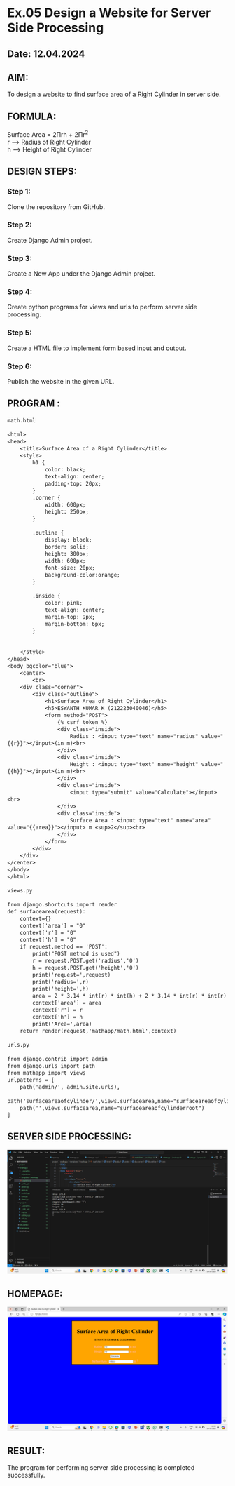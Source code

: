 # Ex.05 Design a Website for Server Side Processing
## Date: 12.04.2024

## AIM:
To design a website to find surface area of a Right Cylinder in server side.

## FORMULA:
Surface Area = 2Πrh + 2Πr<sup>2</sup>
<br>r --> Radius of Right Cylinder
<br>h --> Height of Right Cylinder

## DESIGN STEPS:

### Step 1:
Clone the repository from GitHub.

### Step 2:
Create Django Admin project.

### Step 3:
Create a New App under the Django Admin project.

### Step 4:
Create python programs for views and urls to perform server side processing.

### Step 5:
Create a HTML file to implement form based input and output.

### Step 6:
Publish the website in the given URL.

## PROGRAM :
```
math.html

<html>
<head>
    <title>Surface Area of a Right Cylinder</title>
    <style>
        h1 {
            color: black;
            text-align: center;
            padding-top: 20px;
        }
        .corner {
            width: 600px;
            height: 250px;
        }

        .outline {
            display: block;
            border: solid;
            height: 300px;
            width: 600px;
            font-size: 20px;
            background-color:orange;
        }

        .inside {
            color: pink;
            text-align: center;
            margin-top: 9px;
            margin-bottom: 6px;
        }

        
    </style>
</head>
<body bgcolor="blue">
    <center>
        <br>
    <div class="corner">
        <div class="outline">
            <h1>Surface Area of Right Cylinder</h1>
            <h5>ESWANTH KUMAR K (212223040046)</h5>
            <form method="POST">
                {% csrf_token %}
                <div class="inside">
                    Radius : <input type="text" name="radius" value="{{r}}"></input>(in m)<br>
                </div>
                <div class="inside">
                    Height : <input type="text" name="height" value="{{h}}"></input>(in m)<br>
                </div>
                <div class="inside">
                    <input type="submit" value="Calculate"></input><br>
                </div>
                <div class="inside">
                    Surface Area : <input type="text" name="area" value="{{area}}"></input> m <sup>2</sup><br>
                </div>
            </form>
        </div>
    </div>
</center>
</body>
</html>

views.py

from django.shortcuts import render
def surfacearea(request):
    context={}
    context['area'] = "0"
    context['r'] = "0"
    context['h'] = "0"
    if request.method == 'POST':
        print("POST method is used")
        r = request.POST.get('radius','0')
        h = request.POST.get('height','0')
        print('request=',request)
        print('radius=',r)
        print('height=',h)
        area = 2 * 3.14 * int(r) * int(h) + 2 * 3.14 * int(r) * int(r)
        context['area'] = area
        context['r'] = r
        context['h'] = h
        print('Area=',area)
    return render(request,'mathapp/math.html',context)

urls.py

from django.contrib import admin
from django.urls import path
from mathapp import views
urlpatterns = [
    path('admin/', admin.site.urls),
    path('surfaceareaofcylinder/',views.surfacearea,name="surfaceareaofcylinder"),
    path('',views.surfacearea,name="surfaceareaofcylinderroot")
]
```

## SERVER SIDE PROCESSING:

![alt text](<Screenshot (14).png>)

## HOMEPAGE:

![alt text](<Screenshot (12).png>)


## RESULT:
The program for performing server side processing is completed successfully.

